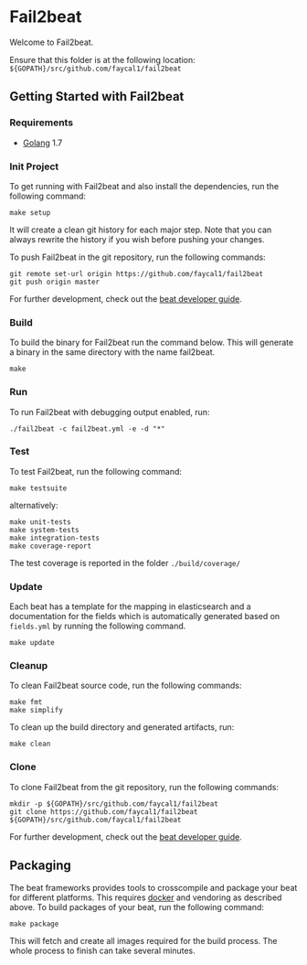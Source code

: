 # Fail2beat

Welcome to Fail2beat.

Ensure that this folder is at the following location:
`${GOPATH}/src/github.com/faycal1/fail2beat`

## Getting Started with Fail2beat

### Requirements

* [Golang](https://golang.org/dl/) 1.7

### Init Project
To get running with Fail2beat and also install the
dependencies, run the following command:

```
make setup
```

It will create a clean git history for each major step. Note that you can always rewrite the history if you wish before pushing your changes.

To push Fail2beat in the git repository, run the following commands:

```
git remote set-url origin https://github.com/faycal1/fail2beat
git push origin master
```

For further development, check out the [beat developer guide](https://www.elastic.co/guide/en/beats/libbeat/current/new-beat.html).

### Build

To build the binary for Fail2beat run the command below. This will generate a binary
in the same directory with the name fail2beat.

```
make
```


### Run

To run Fail2beat with debugging output enabled, run:

```
./fail2beat -c fail2beat.yml -e -d "*"
```


### Test

To test Fail2beat, run the following command:

```
make testsuite
```

alternatively:
```
make unit-tests
make system-tests
make integration-tests
make coverage-report
```

The test coverage is reported in the folder `./build/coverage/`

### Update

Each beat has a template for the mapping in elasticsearch and a documentation for the fields
which is automatically generated based on `fields.yml` by running the following command.

```
make update
```


### Cleanup

To clean  Fail2beat source code, run the following commands:

```
make fmt
make simplify
```

To clean up the build directory and generated artifacts, run:

```
make clean
```


### Clone

To clone Fail2beat from the git repository, run the following commands:

```
mkdir -p ${GOPATH}/src/github.com/faycal1/fail2beat
git clone https://github.com/faycal1/fail2beat ${GOPATH}/src/github.com/faycal1/fail2beat
```


For further development, check out the [beat developer guide](https://www.elastic.co/guide/en/beats/libbeat/current/new-beat.html).


## Packaging

The beat frameworks provides tools to crosscompile and package your beat for different platforms. This requires [docker](https://www.docker.com/) and vendoring as described above. To build packages of your beat, run the following command:

```
make package
```

This will fetch and create all images required for the build process. The whole process to finish can take several minutes.
